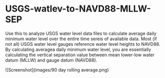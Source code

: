 # USGS-watlev-to-NAVD88-MLLW-SEP
Use this to analyze USGS water level data files to calculate average daily minimum water level over the entire time sereis of available data.
Most (if not all) USGS water level gauges reference water level heights to NAVD88. By calculating averagea daily minimum water level, you
are essentially calculating the vertical separation value between mean lower-low water datum (MLLW) and gauge datum (NAVD88).

![Screenshot](images/90 day rolling average.png)
